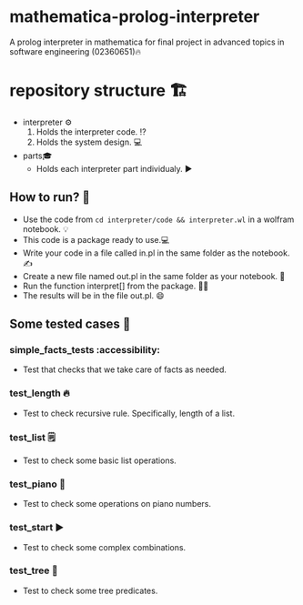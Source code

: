 # mathematica-prolog-interpreter
A prolog interpreter in mathematica for final project in advanced topics in software engineering (02360651)🔥

# repository structure 🏗️
- interpreter ⚙️
    1) Holds the interpreter code. ⁉️
    2) Holds the system design. 💻
- parts🎓
    - Holds each interpreter part individualy. ▶️

## How to run? 🏃
- Use the code from `cd interpreter/code && interpreter.wl` in a wolfram notebook. 💡
- This code is a package ready to use.💻
- Write your code in a file called in.pl in the same folder as the notebook. ✍️
- Create a new file named out.pl in the same folder as your notebook. 🤔
- Run the function interpret[] from the package. 🏃‍♂️
- The results will be in the file out.pl. 😄

## Some tested cases 🧪
### simple_facts_tests :accessibility:
- Test that checks that we take care of facts as needed.
### test_length 🔥
- Test to check recursive rule. Specifically, length of a list.
### test_list 🗒️
- Test to check some basic list operations.
### test_piano 🎹
- Test to check some operations on piano numbers.
### test_start ▶️
- Test to check some complex combinations.
### test_tree 🎄
- Test to check some tree predicates.
